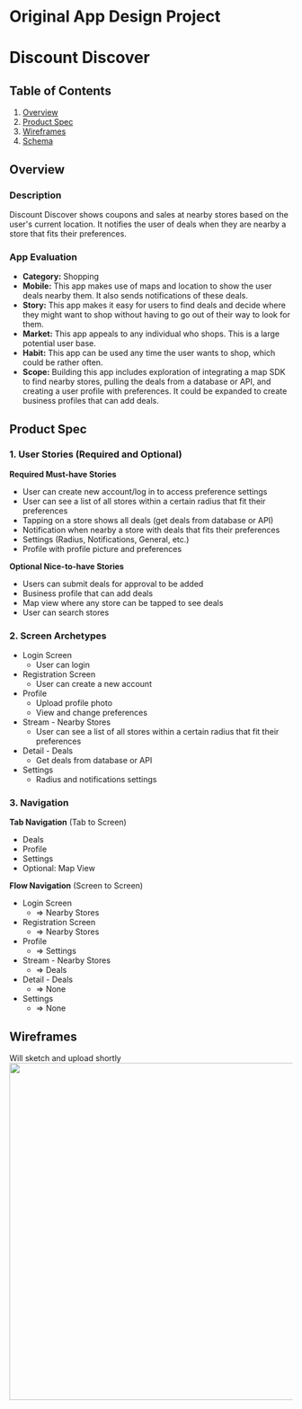 Original App Design Project
===

# Discount Discover

## Table of Contents
1. [Overview](#Overview)
1. [Product Spec](#Product-Spec)
1. [Wireframes](#Wireframes)
2. [Schema](#Schema)

## Overview
### Description
Discount Discover shows coupons and sales at nearby stores based on the user's current location. It notifies the user of deals when they are nearby a store that fits their preferences.

### App Evaluation
- **Category:** Shopping
- **Mobile:** This app makes use of maps and location to show the user deals nearby them. It also sends notifications of these deals.
- **Story:** This app makes it easy for users to find deals and decide where they might want to shop without having to go out of their way to look for them.
- **Market:** This app appeals to any individual who shops. This is a large potential user base.
- **Habit:** This app can be used any time the user wants to shop, which could be rather often.
- **Scope:** Building this app includes exploration of integrating a map SDK to find nearby stores, pulling the deals from a database or API, and creating a user profile with preferences. It could be expanded to create business profiles that can add deals.

## Product Spec

### 1. User Stories (Required and Optional)

**Required Must-have Stories**

* User can create new account/log in to access preference settings
* User can see a list of all stores within a certain radius that fit their preferences
* Tapping on a store shows all deals (get deals from database or API)
* Notification when nearby a store with deals that fits their preferences
* Settings (Radius, Notifications, General, etc.)
* Profile with profile picture and preferences

**Optional Nice-to-have Stories**

* Users can submit deals for approval to be added
* Business profile that can add deals
* Map view where any store can be tapped to see deals
* User can search stores

### 2. Screen Archetypes

* Login Screen
    * User can login
* Registration Screen
    * User can create a new account
* Profile
    * Upload profile photo
    * View and change preferences
* Stream - Nearby Stores
    * User can see a list of all stores within a certain radius that fit their preferences
* Detail - Deals
    * Get deals from database or API
* Settings
    * Radius and notifications settings

### 3. Navigation

**Tab Navigation** (Tab to Screen)

* Deals
* Profile
* Settings
* Optional: Map View

**Flow Navigation** (Screen to Screen)

* Login Screen
   * => Nearby Stores
* Registration Screen
   * => Nearby Stores
* Profile
   * => Settings
* Stream - Nearby Stores
   * => Deals
* Detail - Deals
   * => None
* Settings
   * => None

## Wireframes
Will sketch and upload shortly
<img src="YOUR_WIREFRAME_IMAGE_URL" width=600>
